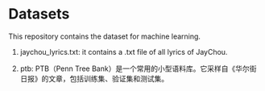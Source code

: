 # Datasets
This repository contains the dataset for machine learning.

1. jaychou_lyrics.txt: it contains a .txt file of all lyrics of JayChou.

2. ptb: PTB（Penn Tree Bank）是一个常用的小型语料库。它采样自《华尔街日报》的文章，包括训练集、验证集和测试集。
